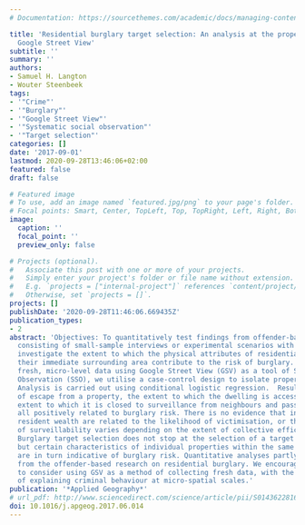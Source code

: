 ```yaml
---
# Documentation: https://sourcethemes.com/academic/docs/managing-content/

title: 'Residential burglary target selection: An analysis at the property-level using
  Google Street View'
subtitle: ''
summary: ''
authors:
- Samuel H. Langton
- Wouter Steenbeek
tags:
- '"Crime"'
- '"Burglary"'
- '"Google Street View"'
- '"Systematic social observation"'
- '"Target selection"'
categories: []
date: '2017-09-01'
lastmod: 2020-09-28T13:46:06+02:00
featured: false
draft: false

# Featured image
# To use, add an image named `featured.jpg/png` to your page's folder.
# Focal points: Smart, Center, TopLeft, Top, TopRight, Left, Right, BottomLeft, Bottom, BottomRight.
image:
  caption: ''
  focal_point: ''
  preview_only: false

# Projects (optional).
#   Associate this post with one or more of your projects.
#   Simply enter your project's folder or file name without extension.
#   E.g. `projects = ["internal-project"]` references `content/project/deep-learning/index.md`.
#   Otherwise, set `projects = []`.
projects: []
publishDate: '2020-09-28T11:46:06.669435Z'
publication_types:
- 2
abstract: 'Objectives: To quantitatively test findings from offender-based literature—primarily
  consisting of small-sample interviews or experimental scenarios with convicted burglars—to
  investigate the extent to which the physical attributes of residential homes and
  their immediate surrounding area contribute to the risk of burglary.  Methods: Collecting
  fresh, micro-level data using Google Street View (GSV) as a tool of Systematic Social
  Observation (SSO), we utilise a case-control design to isolate property-level effects.
  Analysis is carried out using conditional logistic regression.  Results: The ease
  of escape from a property, the extent to which the dwelling is accessible, and the
  extent to which it is closed to surveillance from neighbours and passers-by are
  all positively related to burglary risk. There is no evidence that indications of
  resident wealth are related to the likelihood of victimisation, or that the effect
  of surveillability varies depending on the extent of collective efficacy in a neighbourhood.  Conclusions:
  Burglary target selection does not stop at the selection of a target neighbourhood,
  but certain characteristics of individual properties within the same neighbourhood
  are in turn indicative of burglary risk. Quantitative analyses partly support findings
  from the offender-based research on residential burglary. We encourage future research
  to consider using GSV as a method of collecting fresh data, with the broader aim
  of explaining criminal behaviour at micro-spatial scales.'
publication: '*Applied Geography*'
# url_pdf: http://www.sciencedirect.com/science/article/pii/S0143622816304970
doi: 10.1016/j.apgeog.2017.06.014
---
```

